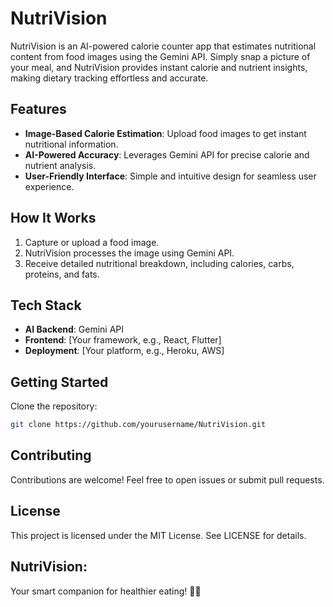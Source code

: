 # NutriVision

NutriVision is an AI-powered calorie counter app that estimates nutritional content from food images using the Gemini API. Simply snap a picture of your meal, and NutriVision provides instant calorie and nutrient insights, making dietary tracking effortless and accurate.

## Features
- **Image-Based Calorie Estimation**: Upload food images to get instant nutritional information.
- **AI-Powered Accuracy**: Leverages Gemini API for precise calorie and nutrient analysis.
- **User-Friendly Interface**: Simple and intuitive design for seamless user experience.

## How It Works
1. Capture or upload a food image.
2. NutriVision processes the image using Gemini API.
3. Receive detailed nutritional breakdown, including calories, carbs, proteins, and fats.

## Tech Stack
- **AI Backend**: Gemini API
- **Frontend**: [Your framework, e.g., React, Flutter]
- **Deployment**: [Your platform, e.g., Heroku, AWS]

## Getting Started
Clone the repository:
   ```bash
   git clone https://github.com/yourusername/NutriVision.git
   ```
## Contributing
Contributions are welcome! Feel free to open issues or submit pull requests.

## License
This project is licensed under the MIT License. See LICENSE for details.

## NutriVision: 
Your smart companion for healthier eating! 🥗📸
